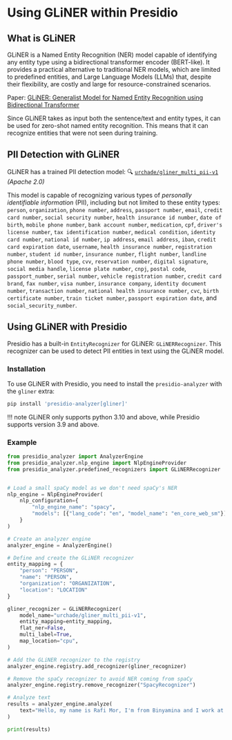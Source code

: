 # Using GLiNER within Presidio

## What is GLiNER

GLiNER is a Named Entity Recognition (NER) model capable of identifying any entity type using a bidirectional transformer encoder (BERT-like). It provides a practical alternative to traditional NER models, which are limited to predefined entities, and Large Language Models (LLMs) that, despite their flexibility, are costly and large for resource-constrained scenarios.

Paper: [GLiNER: Generalist Model for Named Entity Recognition using Bidirectional Transformer](https://arxiv.org/abs/2311.08526)

Since GLiNER takes as input both the sentence/text and entity types, it can be used for zero-shot named entity recognition. This means that it can recognize entities that were not seen during training.

## PII Detection with GLiNER

GLiNER has a trained PII detection model: 🔍 [`urchade/gliner_multi_pii-v1`](https://huggingface.co/urchade/gliner_multi_pii-v1) *(Apache 2.0)*

This model is capable of recognizing various types of *personally identifiable information* (PII), including but not limited to these entity types: `person`, `organization`, `phone number`, `address`, `passport number`, `email`, `credit card number`, `social security number`, `health insurance id number`, `date of birth`, `mobile phone number`, `bank account number`, `medication`, `cpf`, `driver's license number`, `tax identification number`, `medical condition`, `identity card number`, `national id number`, `ip address`, `email address`, `iban`, `credit card expiration date`, `username`, `health insurance number`, `registration number`, `student id number`, `insurance number`, `flight number`, `landline phone number`, `blood type`, `cvv`, `reservation number`, `digital signature`, `social media handle`, `license plate number`, `cnpj`, `postal code`, `passport_number`, `serial number`, `vehicle registration number`, `credit card brand`, `fax number`, `visa number`, `insurance company`, `identity document number`, `transaction number`, `national health insurance number`, `cvc`, `birth certificate number`, `train ticket number`, `passport expiration date`, and `social_security_number`.

## Using GLiNER with Presidio

Presidio has a built-in `EntityRecognizer` for GLiNER: `GLiNERRecognizer`. This recognizer can be used to detect PII entities in text using the GLiNER model.

### Installation

To use GLiNER with Presidio, you need to install the `presidio-analyzer` with the `gliner` extra:

```bash
pip install 'presidio-analyzer[gliner]'
```

!!! note
    GLiNER only supports python 3.10 and above, while Presidio supports version 3.9 and above.

### Example

```python
from presidio_analyzer import AnalyzerEngine
from presidio_analyzer.nlp_engine import NlpEngineProvider
from presidio_analyzer.predefined_recognizers import GLiNERRecognizer


# Load a small spaCy model as we don't need spaCy's NER
nlp_engine = NlpEngineProvider(
    nlp_configuration={
        "nlp_engine_name": "spacy",
        "models": [{"lang_code": "en", "model_name": "en_core_web_sm"}],
    }
)

# Create an analyzer engine 
analyzer_engine = AnalyzerEngine()

# Define and create the GLiNER recognizer
entity_mapping = {
    "person": "PERSON",
    "name": "PERSON",
    "organization": "ORGANIZATION",
    "location": "LOCATION"
}

gliner_recognizer = GLiNERRecognizer(
    model_name="urchade/gliner_multi_pii-v1",
    entity_mapping=entity_mapping,
    flat_ner=False,
    multi_label=True,
    map_location="cpu",
)

# Add the GLiNER recognizer to the registry
analyzer_engine.registry.add_recognizer(gliner_recognizer)

# Remove the spaCy recognizer to avoid NER coming from spaCy
analyzer_engine.registry.remove_recognizer("SpacyRecognizer")

# Analyze text
results = analyzer_engine.analyze(
    text="Hello, my name is Rafi Mor, I'm from Binyamina and I work at Microsoft. ", language="en"
)

print(results)
```
